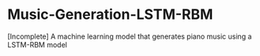# Music-Generation-LSTM-RBM
[Incomplete] A machine learning model that generates piano music using a LSTM-RBM model

